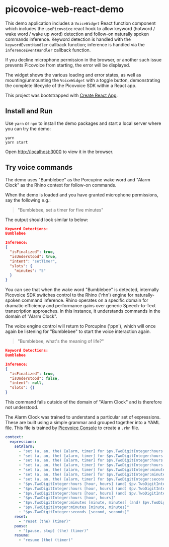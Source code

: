 # picovoice-web-react-demo

This demo application includes a `VoiceWidget` React function component which includes the `usePicovoice` react hook to allow keyword (hotword / wake word / wake up word) detection and follow-on naturally spoken commands inference. Keyword  detection is handled with the `keywordEventHandler` callback function; inference is handled via the `inferenceEventHandler` callback function.

If you decline microphone permission in the browser, or another such issue prevents Picovoice from starting, the error will be displayed.

The widget shows the various loading and error states, as well as mounting/unmounting the `VoiceWidget` with a toggle button, demonstrating the complete lifecycle of the Picovoice SDK within a React app.

This project was bootstrapped with [Create React App](https://github.com/facebook/create-react-app).

## Install and Run

Use `yarn` or `npm` to install the demo packages and start a local server where you can try the demo:

```console
yarn
yarn start
```

Open [http://localhost:3000](http://localhost:3000) to view it in the browser.

## Try voice commands

The demo uses "Bumblebee" as the Porcupine wake word and "Alarm Clock" as the Rhino context for follow-on commands.

When the demo is loaded and you have granted microphone permissions, say the following e.g.:

> "Bumblebee, set a timer for five minutes"

The output should look similar to below:

```json
Keyword Detections:
Bumblebee

Inference:
{
  "isFinalized": true,
  "isUnderstood": true,
  "intent": "setTimer",
  "slots": {
    "minutes": "5"
  }
}
```

You can see that when the wake word "Bumblebee" is detected, internally Picovoice SDK switches control to the Rhino ('rhn') engine for naturally-spoken command inference. Rhino operates on a specific domain for dramatic efficiency and performance gains over generic Speech-to-Text transcription approaches. In this instance, it understands commands in the domain of "Alarm Clock".

The voice engine control will return to Porcupine ('ppn'), which will once again be listening for "Bumblebee" to start the voice interaction again.

> "Bumblebee, what's the meaning of life?"

```json
Keyword Detections:
Bumblebee

Inference:
{
  "isFinalized": true,
  "isUnderstood": false,
  "intent": null,
  "slots": {}
}
```

This command falls outside of the domain of "Alarm Clock" and is therefore not understood.

The Alarm Clock was trained to understand a particular set of expressions. These are built using a simple grammar and grouped together into a YAML file. This file is trained by [Picovoice Console](https://picovoice.ai/console/) to create a `.rhn` file.

```yaml
context:
  expressions:
    setAlarm:
      - "set (a, an, the) [alarm, timer] for $pv.TwoDigitInteger:hours [hour, hours] (and) $pv.TwoDigitInteger:minutes [minute, minutes] (and) $pv.TwoDigitInteger:seconds [second, seconds]"
      - "set (a, an, the) [alarm, timer] for $pv.TwoDigitInteger:hours [hour, hours] (and) $pv.TwoDigitInteger:minutes [minute, minutes]"
      - "set (a, an, the) [alarm, timer] for $pv.TwoDigitInteger:hours [hour, hours] (and) $pv.TwoDigitInteger:seconds [second, seconds]"
      - "set (a, an, the) [alarm, timer] for $pv.TwoDigitInteger:hours [hour, hours]"
      - "set (a, an, the) [alarm, timer] for $pv.TwoDigitInteger:minutes [minute, minutes] (and) $pv.TwoDigitInteger:seconds [second, seconds]"
      - "set (a, an, the) [alarm, timer] for $pv.TwoDigitInteger:minutes [minute, minutes]"
      - "set (a, an, the) [alarm, timer] for $pv.TwoDigitInteger:seconds [second, seconds]"
      - "$pv.TwoDigitInteger:hours [hour, hours] (and) $pv.TwoDigitInteger:minutes [minute, minutes] (and) $pv.TwoDigitInteger:seconds [second, seconds]"
      - "$pv.TwoDigitInteger:hours [hour, hours] (and) $pv.TwoDigitInteger:minutes [minute, minutes]"
      - "$pv.TwoDigitInteger:hours [hour, hours] (and) $pv.TwoDigitInteger:seconds [second, seconds]"
      - "$pv.TwoDigitInteger:hours [hour, hours]"
      - "$pv.TwoDigitInteger:minutes [minute, minutes] (and) $pv.TwoDigitInteger:seconds [second, seconds]"
      - "$pv.TwoDigitInteger:minutes [minute, minutes]"
      - "$pv.TwoDigitInteger:seconds [second, seconds]"
    reset:
      - "reset (the) (timer)"
    pause:
      - "[pause, stop] (the) (timer)"
    resume:
      - "resume (the) (timer)"
```

